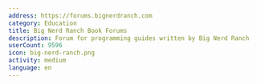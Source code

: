 ```yaml
---
address: https://forums.bignerdranch.com
category: Education
title: Big Nerd Ranch Book Forums
description: Forum for programming guides written by Big Nerd Ranch
userCount: 9596
icon: big-nerd-ranch.png
activity: medium
language: en
---
```

